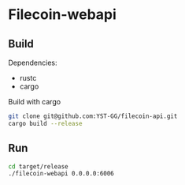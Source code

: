 
# Filecoin-webapi

## Build

Dependencies:
- rustc
- cargo

Build with cargo

```bash
git clone git@github.com:YST-GG/filecoin-api.git
cargo build --release
```

## Run
```bash
cd target/release
./filecoin-webapi 0.0.0.0:6006
```
